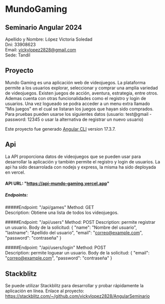 # MundoGaming

## Seminario Angular 2024
Apellido y Nombre: López Victoria Soledad  
Dni: 33908623  
Email: vickylopez2828@gmail.com  
Sede: Tandil  

## Proyecto
Mundo Gaming es una aplicación web de videojuegos. La plataforma permite a los usuarios explorar, seleccionar y comprar una amplia variedad de videojuegos. Existen juegos de acción, aventura, estrategia, entre otros. Ademas cuenta con otras funcionalidades como el registro y login de usuarios. Una vez logueado se podra acceder a un menu extra llamado "Mis juegos" en el cual se listaran los juegos que hayan sido comprados. Para pruebas pueden usarse los siguientes datos (usuario: test@gmail - password: 12345 o usar la alternativa de registrar un nuevo usuario)

Este proyecto fue generado [Angular CLI](https://github.com/angular/angular-cli) version 17.3.7.

## Api
La API proporciona datos de videojuegos que se pueden usar para desarrollar la aplicación y también permite el registro y login de usuarios. La api ha sido desarrolada con nodejs y express, la misma ha sido deployada en vercel.

#### API URL: "https://api-mundo-gaming.vercel.app"

##### Endpoints:

  #####Endpoint: "/api/games" 
  Method: GET  
  Description: Obtiene una lista de todos los videojuegos.

  #####Endpoint: "/api/users" 
  Method: POST
  Description: permite registrar un usuario.
  Body de la solicitud:
    {
      "name": "Nombre del usuario",
      "lastname": "Apellido del usuario",
      "email": "correo@example.com",
      "password": "contraseña"
    }

  #####Endpoint: "/api/users/login" 
  Method: POST  
  Description: permite loguear un usuario.
  Body de la solicitud:
    {
      "email": "correo@example.com",
      "password": "contraseña"
    }
  

## Stackblitz
Se puede utilizar Stackblitz para desarrollar y probar rápidamente la aplicación en línea. Enlace al proyecto:
https://stackblitz.com/~/github.com/vickylopez2828/AngularSeminario




